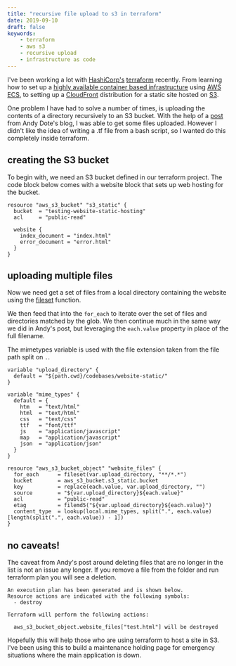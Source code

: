 ```yaml
---
title: "recursive file upload to s3 in terraform"
date: 2019-09-10
draft: false
keywords:
    - terraform
    - aws s3
    - recursive upload
    - infrastructure as code
---
```


I've been working a lot with [HashiCorp's](https://www.hashicorp.com/) 
[terraform](https://www.hashicorp.com/products/terraform) recently. From 
learning how to set up a [highly available container based infrastructure](https://learn.madetech.com/core-skills/infrastructure/)
using [AWS ECS](https://aws.amazon.com/ecs/), to setting up a 
[CloudFront](https://aws.amazon.com/cloudfront/) distribution for a static site 
hosted on [S3](https://aws.amazon.com/s3/).

One problem I have had to solve a number of times, is uploading the contents of
a directory recursively to an S3 bucket. With the help of a 
[post](https://andydote.co.uk/2017/04/23/s3-multi-file-upload-terraform/) from 
Andy Dote's blog, I was able to get some files uploaded. However I didn't like 
the idea of writing a .tf file from a bash script, so I wanted do this 
completely inside terraform.

## creating the S3 bucket
To begin with, we need an S3 bucket defined in our terraform project. The code
block below comes with a website block that sets up web hosting for the bucket.

```hcl
resource "aws_s3_bucket" "s3_static" {
  bucket  = "testing-website-static-hosting"
  acl     = "public-read"

  website {
    index_document = "index.html"
    error_document = "error.html"
  }
}
```

## uploading multiple files
Now we need get a set of files from a local directory containing the website
using the [fileset](https://www.terraform.io/docs/configuration/functions/fileset.html)
function.

We then feed that into the `for_each` to iterate over the set of files and
directories matched by the glob. We then continue much in the same way we did in
Andy's post, but leveraging the `each.value` property in place of the full
filename.

The mimetypes variable is used with the file extension taken from the file
path split on `.`.

```hcl
variable "upload_directory" {
  default = "${path.cwd}/codebases/website-static/"
}

variable "mime_types" {
  default = {
    htm   = "text/html"
    html  = "text/html"
    css   = "text/css"
    ttf   = "font/ttf"
    js    = "application/javascript"
    map   = "application/javascript"
    json  = "application/json"
  }
}

resource "aws_s3_bucket_object" "website_files" {
  for_each      = fileset(var.upload_directory, "**/*.*")
  bucket        = aws_s3_bucket.s3_static.bucket
  key           = replace(each.value, var.upload_directory, "")
  source        = "${var.upload_directory}${each.value}"
  acl           = "public-read"
  etag          = filemd5("${var.upload_directory}${each.value}")
  content_type  = lookup(local.mime_types, split(".", each.value)[length(split(".", each.value)) - 1])
}
```

## no caveats!
The caveat from Andy's post around deleting files that are no longer in the list
is not an issue any longer. If you remove a file from the folder and run 
terraform plan  you will see a deletion.

```shell script
An execution plan has been generated and is shown below.
Resource actions are indicated with the following symbols:
  - destroy

Terraform will perform the following actions:

  aws_s3_bucket_object.website_files["test.html"] will be destroyed
```

Hopefully this will help those who are using terraform to host a site in S3.
I've been using this to build a maintenance holding page for emergency
situations where the main application is down.

